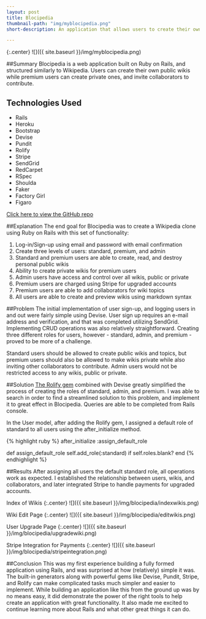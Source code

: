 ```yaml
---
layout: post
title: Blocipedia
thumbnail-path: "img/myblocipedia.png"
short-description: An application that allows users to create their own wikis.

---
```


{:.center}
![]({{ site.baseurl }}/img/myblocipedia.png)

##Summary
Blocipedia is a web application built on Ruby on Rails, and structured similarly to Wikipedia. Users can create their own public wikis while premium users can create private ones, and invite collaborators to contribute.

## Technologies Used

- Rails
- Heroku
- Bootstrap
- Devise
- Pundit
- Rolify
- Stripe
- SendGrid
- RedCarpet
- RSpec
- Shoulda
- Faker
- Factory Girl
- Figaro

[Click here to view the GitHub repo](https://github.com/thejonlee/blocipedia)

##Explanation
The end goal for Blocipedia was to create a Wikipedia clone using Ruby on Rails with this set of functionality:

1. Log-in/Sign-up using email and password with email confirmation
2. Create three levels of users: standard, premium, and admin
3. Standard and premium users are able to create, read, and destroy personal public wikis
4. Ability to create private wikis for premium users
5. Admin users have access and control over all wikis, public or private
6. Premium users are charged using Stripe for upgraded accounts
7. Premium users are able to add collaborators for wiki topics
8. All users are able to create and preview wikis using markdown syntax

##Problem
The initial implementation of user sign-up, and logging users in and out were fairly simple using Devise. User sign up requires an e-mail address and verification, and that was completed utilizing SendGrid. Implementing CRUD operations was also relatively straightforward. Creating three different roles for users, however - standard, admin, and premium - proved to be more of a challenge.

Standard users should be allowed to create public wikis and topics, but premium users should also be allowed to make wikis private while also inviting other collaborators to contribute. Admin users would not be restricted access to any wikis, public or private.

##Solution
[The Rolify gem](https://github.com/RolifyCommunity/rolify) combined with Devise greatly simplified the process of creating the roles of standard, admin, and premium. I was able to search in order to find a streamlined solution to this problem, and implement it to great effect in Blocipedia. Queries are able to be completed from Rails console.

In the User model, after adding the Rolify gem, I assigned a default role of standard to all users using the after_initialize method.

{% highlight ruby %}
  after_initialize :assign_default_role

  def assign_default_role
    self.add_role(:standard) if self.roles.blank?
  end
{% endhighlight %}

##Results
After assigning all users the default standard role, all operations work as expected. I established the relationship between users, wikis, and collaborators, and later integrated Stripe to handle payments for upgraded accounts.

Index of Wikis
{:.center}
![]({{ site.baseurl }}/img/blocipedia/indexwikis.png)

Wiki Edit Page
{:.center}
![]({{ site.baseurl }}/img/blocipedia/editwikis.png)

User Upgrade Page
{:.center}
![]({{ site.baseurl }}/img/blocipedia/upgradewiki.png)

Stripe Integration for Payments
{:.center}
![]({{ site.baseurl }}/img/blocipedia/stripeintegration.png)


##Conclusion
This was my first experience building a fully formed application using Rails, and was surprised at how (relatively) simple it was. The built-in generators along with powerful gems like Devise, Pundit, Stripe, and Rolify can make complicated tasks much simpler and easier to implement.
While building an application like this from the ground up was by no means easy, it did demonstrate the power of the right tools to help create an application with great functionality. It also made me excited to continue learning more about Rails and what other great things it can do.

